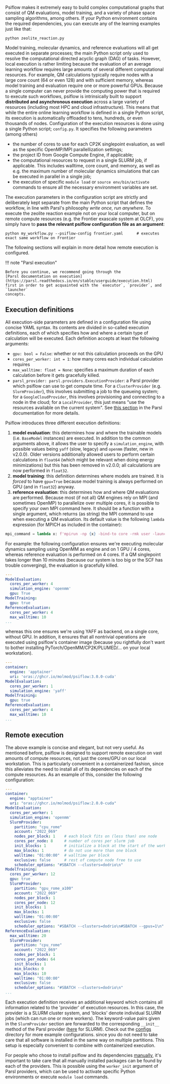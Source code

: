 Psiflow makes it extremely easy to build
complex computational graphs that consist of
QM evaluations, model training, and a variety of phase space sampling algorithms, among others.
If your Python environment contains the required dependencies, you can execute any of the learning examples just like that:
```console
python zeolite_reaction.py
```
Model training, molecular dynamics, and reference evaluations will all get executed in separate processes; the main
Python script only used to resolve the computational directed acyclic graph (DAG) of tasks.
However, local execution is rather limiting because the evaluation of an average learning workflow requires
large amounts of several different computational resources.
For example, QM calculations typically require nodes with a large core count (64 or even 128)
and with sufficient memory, whereas model training and evaluation require one or more powerful
GPUs.
Because a single computer can never provide the computing power that is required to
execute such workflows, psiflow is intrinsically built to support **distributed
and asynchronous execution** across a large variety of resources (including most HPC and cloud infrastructure).
This means that while the entire online learning workflow is defined in a single Python script,
its execution is automatically offloaded to tens, hundreds, or even thousands of nodes.
Configuration of the execution resources is done using a single Python script; `config.py`.
It specifies the following parameters (among others)

- the number of cores to use for each CP2K singlepoint evaluation, as well as the specific OpenMP/MPI parallellization settings;
- the project ID from Google Compute Engine, if applicable;
- the computational resources to request in a single SLURM job, if applicable.
This includes walltime, core count, and memory, as well as e.g. the maximum number of molecular dynamics
simulations that can be executed in parallel in a single job;
- the execution of specific `module load` or `source env/bin/activate` commands to ensure all the necessary environment variables are set.

The execution parameters in the configuration script are strictly and deliberately kept separate
from the main Python script that defines the workflow, in line with Parsl's philosophy *write once, run anywhere*.
To execute the zeolite reaction example not on your local computer, but on remote compute resources
(e.g. the Frontier exascale system at OLCF), you simply have to __pass the relevant psiflow configuration
file as an argument__:

```console
python my_workflow.py --psiflow-config frontier.yaml      # executes exact same workflow on Frontier
```

The following sections will explain in more detail how remote execution is configured.


!!! note "Parsl execution"
    
    Before you continue, we recommend going through the 
    [Parsl documentation on execution](https://parsl.readthedocs.io/en/stable/userguide/execution.html)
    first in order to get acquainted with the `executor`, `provider`, and `launcher`
    concepts.

## Execution definitions
All execution-side parameters are defined in a configuration file using concise YAML syntax.
Its contents are divided in so-called execution definitions, each of which specifies how and where
a certain type of calculation will be executed. Each definition accepts at least the following arguments:

- `gpu: bool = False`: whether or not this calculation proceeds on the GPU
- `cores_per_worker: int = 1`: how many cores each individual calculation requires
- `max_walltime: float = None`: specifies a maximum duration of each calculation before it gets gracefully killed.
- `parsl_provider: parsl.providers.ExecutionProvider`: a Parsl provider which psiflow can use to get compute time.
For a `ClusterProvider` (e.g. `SlurmProvider`), this involves submitting a job to the queueing system; for a `GoogleCloudProvider`,
this involves provisioning and connecting to a node in the cloud; for a `LocalProvider`, this just means "use the resources
available on the current system". See [this section](https://parsl.readthedocs.io/en/stable/userguide/execution.html#execution-providers)
in the Parsl documentation for more details.

Psiflow introduces three different execution definitions:

1. __model evaluation__: this determines how and where the trainable models (i.e. `BaseModel` instances) are
executed. In addition to the common arguments above, it allows the user to specify a `simulation_engine`, with possible
values being `yaff` (slow, legacy) and `openmm` (faster, new in v2.0.0). Older versions additionally allowed users to
perform certain calculations in `float64` (which might be relevant when doing energy minimizations) but this has been
removed in v2.0.0; all calculations are now performed in `float32`.
2. __model training__: this definition determines where models are trained. It is _forced_ to have `gpu=True` because model training
is always performed on GPU (and in `float32`) anyway.
3. __reference evaluation__: this determines how and where QM evaluations are performed. Because most (if not all) QM engines
rely on MPI (and sometimes OpenMP) to parallelize over multiple cores, it is possible to specify your own MPI command here.
It should be a function with a single argument, which returns (as string) the MPI command to use when executing a QM evaluation.
Its default value is the following `lambda` expression (for MPICH as included in the container):
```py
mpi_command = lambda x: f'mpirun -np {x} -bind-to core -rmk user -launcher fork'
```

For example: the following configuration ensures we're executing molecular dynamics sampling using OpenMM as engine and on 1 GPU / 4 cores,
whereas reference evaluation is performed on 4 cores. If a QM singlepoint takes longer than 10 minutes (because our system is too big or 
the SCF has trouble converging), the evaluation is gracefully killed.
```yaml
---
ModelEvaluation:
  cores_per_worker: 4
  simulation_engine: 'openmm'
  gpu: True
ModelTraining:
  gpu: true
ReferenceEvaluation:
  cores_per_worker: 4
  max_walltime: 10
...
```
whereas this one ensures we're using YAFF as backend, on a single core, without GPU.
In addition, it ensures that all nontrivial operations are executed using psiflow's container image 
(because you rightfully don't want to bother installing PyTorch/OpenMM/CP2K/PLUMED/... on your local workstation).
```yaml
---
container:
  engine: 'apptainer'
  uri: 'oras://ghcr.io/molmod/psiflow:3.0.0-cuda'
ModelEvaluation:
  cores_per_worker: 1
  simulation_engine: 'yaff'
ModelTraining:
  gpu: true
ReferenceEvaluation:
  cores_per_worker: 4
  max_walltime: 10
...
```

## Remote execution
The above example is concise and elegant, but not very useful.
As mentioned before, psiflow is designed to support remote execution on vast amounts of
compute resources, not just the cores/GPU on our local workstation.
This is particularly convenient in a containerized fashion, since this alleviates the
need to install all of its dependencies on each of the compute resources.
As an example of this, consider the following configuration:

```yaml
---
container:
  engine: "apptainer"
  uri: "oras://ghcr.io/molmod/psiflow:2.0.0-cuda"
ModelEvaluation:
  cores_per_worker: 1
  simulation_engine: 'openmm'
  SlurmProvider:
    partition: "cpu_rome"
    account: "2022_069"
    nodes_per_block: 1    # each block fits on (less than) one node
    cores_per_node: 8     # number of cores per slurm job
    init_blocks: 1        # initialize a block at the start of the workflow
    max_blocks: 1         # do not use more than one block
    walltime: "01:00:00"  # walltime per block
    exclusive: false      # rest of compute node free to use
    scheduler_options: "#SBATCH --clusters=dodrio\n"
ModelTraining:
  cores_per_worker: 12
  gpu: true
  SlurmProvider:
    partition: "gpu_rome_a100"
    account: "2022_069"
    nodes_per_block: 1
    cores_per_node: 12  
    init_blocks: 1      
    max_blocks: 1       
    walltime: "01:00:00"
    exclusive: false
    scheduler_options: "#SBATCH --clusters=dodrio\n#SBATCH --gpus=1\n"
ReferenceEvaluation:
  max_walltime: 20
  SlurmProvider:
    partition: "cpu_rome"
    account: "2022_069"
    nodes_per_block: 1
    cores_per_node: 64
    init_blocks: 1
    min_blocks: 0 
    max_blocks: 10 
    walltime: "01:00:00"
    exclusive: false
    scheduler_options: "#SBATCH --clusters=dodrio\n"
...
```
Each execution definition receives an additional keyword which contains all information related to the 'provider' of execution resources.
In this case, the provider is a SLURM cluster system, and 'blocks' denote individual SLURM jobs (which can run one or more workers).
The keyword-value pairs given in the `SlurmProvider` section are forwarded to the corresponding `__init__` method of the Parsl provider
([here](https://github.com/Parsl/parsl/blob/ea54919b6a85056a084e9dad9bc030806bc58fc0/parsl/providers/slurm/slurm.py#L36) for SLURM).
Check out the [configs](https://github.com/molmod/psiflow/tree/main/configs) directory for more example configurations.
since you do not need to take care that all software is installed in the same way on multiple partitions.
This setup is especially convenient to combine with containerized execution.

For people who chose to install psiflow and its dependencies [manually](installation.md#manual),
it's important to take care that all manually installed packages can be found by each of the providers.
This is possible using the `worker_init` argument of Parsl providers, which can be used to 
activate specific Python environments or execute `module load` commands.
